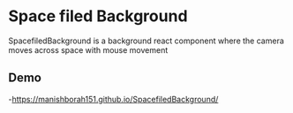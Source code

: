 # Space filed Background

SpacefiledBackground is a background react component where the camera moves across space with mouse movement

## Demo
 -https://manishborah151.github.io/SpacefiledBackground/
